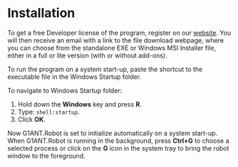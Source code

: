 # Installation

To get a free Developer license of the program, register on our [website](http://platform.g1ant.com). You will then receive an email with a link to the file download webpage, where you can choose from the standalone EXE or Windows MSI Installer file, either in a full or lite version \(with or without add-ons\).

To run the program on a system start-up, paste the shortcut to the executable file in the Windows Startup folder.

To navigate to Windows Startup folder:

1. Hold down the **Windows** key and press **R**.
2. Type: `shell:startup`.
3. Click **OK**.

Now G1ANT.Robot is set to initialize automatically on a system start-up. When G1ANT.Robot is running in the background, press **Ctrl+G** to choose a selected process or click on the **G** icon in the system tray to bring the robot window to the foreground.

